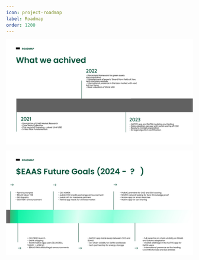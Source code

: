 ```yaml
---
icon: project-roadmap
label: Roadmap
order: 1200
---
```



![](/src/headers/roadmap1.jpg)


![](/src/headers/roadmap2.jpg)

